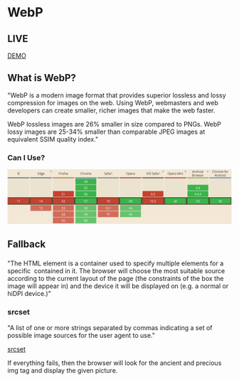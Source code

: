 # WebP

## LIVE

[DEMO](https://mimaaa.github.io/brotech/week-2/html-1/index.html)

## What is WebP?

"WebP is a modern image format that provides superior lossless and lossy compression for images on the web. Using WebP, webmasters and web developers can create smaller, richer images that make the web faster.

WebP lossless images are 26% smaller in size compared to PNGs. WebP lossy images are 25-34% smaller than comparable JPEG images at equivalent SSIM quality index."

### Can I Use?

![alt text](https://github.com/Mimaaa/MINOR_WD_BROTECH/blob/master/week-2/html-1/img/webp.png "WebP CanIUse")

## Fallback

### <picture>

"The HTML <picture> element is a container used to specify multiple <source> elements for a specific <img> contained in it. The browser will choose the most suitable source according to the current layout of the page (the constraints of the box the image will appear in) and the device it will be displayed on (e.g. a normal or hiDPI device.)"

[<picture>](https://developer.mozilla.org/nl/docs/Web/HTML/Element/picture)

### srcset

"A list of one or more strings separated by commas indicating a set of possible image sources for the user agent to use."

[srcset](https://developer.mozilla.org/en-US/docs/Web/HTML/Element/img)

If everything fails, then the browser will look for the ancient and precious img tag and display the given picture.
